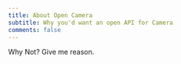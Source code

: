 ```yaml
---
title: About Open Camera
subtitle: Why you'd want an open API for Camera
comments: false
---
```


Why Not? Give me reason.